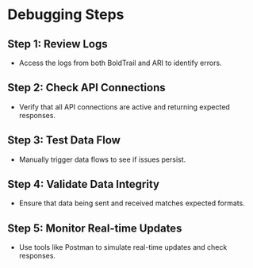 # Debugging Steps

## Step 1: Review Logs
- Access the logs from both BoldTrail and ARI to identify errors.

## Step 2: Check API Connections
- Verify that all API connections are active and returning expected responses.

## Step 3: Test Data Flow
- Manually trigger data flows to see if issues persist.

## Step 4: Validate Data Integrity
- Ensure that data being sent and received matches expected formats.

## Step 5: Monitor Real-time Updates
- Use tools like Postman to simulate real-time updates and check responses.